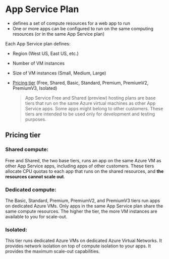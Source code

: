 # App Service Plan

- defines a set of compute resources for a web app to run
- One or more apps can be configured to run on the same computing resources (or in the same App Service plan)

Each App Service plan defines:

- Region (West US, East US, etc.)
- Number of VM instances
- Size of VM instances (Small, Medium, Large)
- [Pricing tier](#pricing-tier) (Free, Shared, Basic, Standard, Premium, PremiumV2, PremiumV3, Isolated)

  > App Service Free and Shared (preview) hosting plans are base tiers that run on the same Azure virtual machines as other App Service apps. Some apps might belong to other customers. These tiers are intended to be used only for development and testing purposes.

## Pricing tier

### Shared compute:

Free and Shared, the two base tiers, runs an app on the same Azure VM as other App Service apps, including apps of other customers. These tiers allocate CPU quotas to each app that runs on the shared resources, and **the resources cannot scale out**.

### Dedicated compute:

The Basic, Standard, Premium, PremiumV2, and PremiumV3 tiers run apps on dedicated Azure VMs. Only apps in the same App Service plan share the same compute resources. The higher the tier, the more VM instances are available to you for scale-out.

### Isolated:

This tier runs dedicated Azure VMs on dedicated Azure Virtual Networks. It provides network isolation on top of compute isolation to your apps. It provides the maximum scale-out capabilities.

